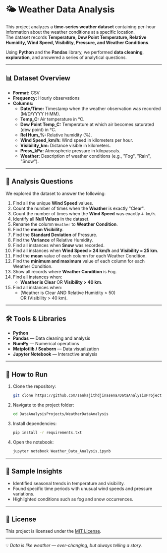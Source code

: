 # 🌤 Weather Data Analysis

This project analyzes a **time-series weather dataset** containing per-hour information about the weather conditions at a specific location.  
The dataset records **Temperature, Dew Point Temperature, Relative Humidity, Wind Speed, Visibility, Pressure, and Weather Conditions**.

Using **Python** and the **Pandas** library, we performed **data cleaning**, **exploration**, and answered a series of analytical questions.

---

## 📊 Dataset Overview

- **Format:** CSV
- **Frequency:** Hourly observations
- **Columns:**
  - **Date/Time:** Timestamp when the weather observation was recorded (M/D/YYYY H:MM).
  - **Temp_C:** Air temperature in °C.
  - **Dew Point Temp_C:** Temperature at which air becomes saturated (dew point) in °C.
  - **Rel Hum_%:** Relative humidity (%).
  - **Wind Speed_km/h:** Wind speed in kilometers per hour.
  - **Visibility_km:** Distance visible in kilometers.
  - **Press_kPa:** Atmospheric pressure in kilopascals.
  - **Weather:** Description of weather conditions (e.g., "Fog", "Rain", "Snow").

---

## 📝 Analysis Questions

We explored the dataset to answer the following:

1. Find all the unique **Wind Speed** values.
2. Count the number of times when the **Weather** is exactly "Clear".
3. Count the number of times when the **Wind Speed** was exactly `4 km/h`.
4. Identify all **Null Values** in the dataset.
5. Rename the column `Weather` to **Weather Condition**.
6. Find the **mean Visibility**.
7. Find the **Standard Deviation** of Pressure.
8. Find the **Variance** of Relative Humidity.
9. Find all instances when **Snow** was recorded.
10. Find all instances when **Wind Speed > 24 km/h** and **Visibility = 25 km**.
11. Find the **mean** value of each column for each Weather Condition.
12. Find the **minimum and maximum** value of each column for each Weather Condition.
13. Show all records where **Weather Condition** is Fog.
14. Find all instances when:
    - **Weather is Clear** OR **Visibility > 40 km**.
15. Find all instances when:
    - (Weather is Clear AND Relative Humidity > 50)  
      OR (Visibility > 40 km).

---

## 🛠 Tools & Libraries

- **Python**
- **Pandas** — Data cleaning and analysis
- **NumPy** — Numerical operations
- **Matplotlib / Seaborn** — Data visualization
- **Jupyter Notebook** — Interactive analysis

---

## 🚀 How to Run

1. Clone the repository:
   ```bash
   git clone https://github.com/sankajithdjinasena/DataAnalysisProjects.git
   ```
2. Navigate to the project folder:
   ```bash
   cd DataAnalysisProjects/WeatherDataAnalysis
   ```
3. Install dependencies:
   ```bash
   pip install -r requirements.txt
   ```
4. Open the notebook:
   ```bash
   jupyter notebook Weather_Data_Analysis.ipynb
   ```

---

## 📌 Sample Insights

- Identified seasonal trends in temperature and visibility.
- Found specific time periods with unusual wind speeds and pressure variations.
- Highlighted conditions such as fog and snow occurrences.

---

## 📜 License

This project is licensed under the [MIT License](LICENSE).

---
💡 *Data is like weather — ever-changing, but always telling a story.*
